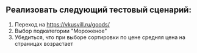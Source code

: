 ## Реализовать следующий тестовый сценарий:
1. Переход на https://vkusvill.ru/goods/
2. Выбор подкатегории "Мороженое"
3. Убедиться, что при выборе сортировки по цене средняя цена на страницах возрастает
